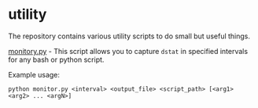 # utility
The repository contains various utility scripts to do small but useful things.

[monitory.py](monitor.py) - This script allows you to capture `dstat` in specified intervals for any bash or python script.

Example usage: 

`python monitor.py <interval> <output_file> <script_path> [<arg1> <arg2> ... <argN>]`
